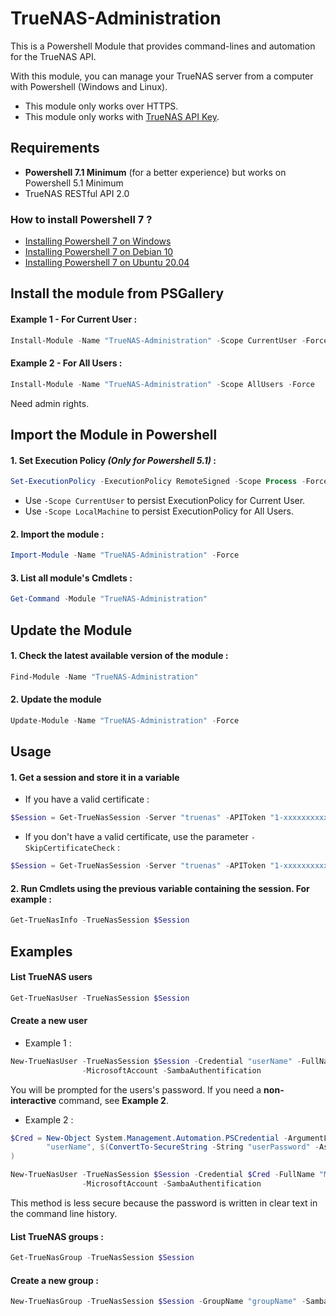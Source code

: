 # TrueNAS-Administration
This is a Powershell Module that provides command-lines and automation for the TrueNAS API.

With this module, you can manage your TrueNAS server from a computer with Powershell (Windows and Linux).
* This module only works over HTTPS.
* This module only works with [TrueNAS API Key](https://www.truenas.com/docs/hub/additional-topics/api/#creating-api-keys).

## Requirements
* **Powershell 7.1 Minimum** (for a better experience) but works on Powershell 5.1 Minimum
* TrueNAS RESTful API 2.0

### How to install Powershell 7 ?
* [Installing Powershell 7 on Windows](https://docs.microsoft.com/en-us/powershell/scripting/install/installing-powershell-core-on-windows?view=powershell-7.1)
* [Installing Powershell 7 on Debian 10](https://docs.microsoft.com/en-us/powershell/scripting/install/installing-powershell-core-on-linux?view=powershell-7.1#debian-10)
* [Installing Powershell 7 on Ubuntu 20.04](https://docs.microsoft.com/en-us/powershell/scripting/install/installing-powershell-core-on-linux?view=powershell-7.1#ubuntu-2004)


## Install the module from PSGallery
#### Example 1 - For Current User :
```Powershell
Install-Module -Name "TrueNAS-Administration" -Scope CurrentUser -Force
```

#### Example 2 - For All Users :
```Powershell
Install-Module -Name "TrueNAS-Administration" -Scope AllUsers -Force
```
Need admin rights.


## Import the Module in Powershell
#### 1. Set Execution Policy _(Only for Powershell 5.1)_ :
```Powershell
Set-ExecutionPolicy -ExecutionPolicy RemoteSigned -Scope Process -Force
``` 
* Use `-Scope CurrentUser` to persist ExecutionPolicy for Current User.  
* Use `-Scope LocalMachine` to persist ExecutionPolicy for All Users.


#### 2. Import the module :
```Powershell
Import-Module -Name "TrueNAS-Administration" -Force
```

#### 3. List all module's Cmdlets :
```Powershell
Get-Command -Module "TrueNAS-Administration"
```


## Update the Module 
#### 1. Check the latest available version of the module :
```Powershell
Find-Module -Name "TrueNAS-Administration"
```

#### 2. Update the module
```Powershell
Update-Module -Name "TrueNAS-Administration" -Force
```


## Usage
#### 1. Get a session and store it in a variable
* If you have a valid certificate :
```Powershell
$Session = Get-TrueNasSession -Server "truenas" -APIToken "1-xxxxxxxxxxx"
```
* If you don't have a valid certificate, use the parameter `-SkipCertificateCheck` :
```Powershell
$Session = Get-TrueNasSession -Server "truenas" -APIToken "1-xxxxxxxxxxx" -SkipCertificateCheck
```
#### 2. Run Cmdlets using the previous variable containing the session. For example :
```Powershell
Get-TrueNasInfo -TrueNasSession $Session
```

## Examples
#### List TrueNAS users
```Powershell
Get-TrueNasUser -TrueNasSession $Session
```

#### Create a new user
* Example 1 :
```Powershell
New-TrueNasUser -TrueNasSession $Session -Credential "userName" -FullName "My New User" `
                -MicrosoftAccount -SambaAuthentification
```
You will be prompted for the users's password. If you need a **non-interactive** command, see **Example 2**.

* Example 2 :
```Powershell
$Cred = New-Object System.Management.Automation.PSCredential -ArgumentList @(
        "userName", $(ConvertTo-SecureString -String "userPassword" -AsPlainText -Force)
)

New-TrueNasUser -TrueNasSession $Session -Credential $Cred -FullName "My New User" `
                -MicrosoftAccount -SambaAuthentification
```
This method is less secure because the password is written in clear text in the command line history.

#### List TrueNAS groups :
```Powershell
Get-TrueNasGroup -TrueNasSession $Session
```

#### Create a new group :
```Powershell
New-TrueNasGroup -TrueNasSession $Session -GroupName "groupName" -SambaGroup
```
